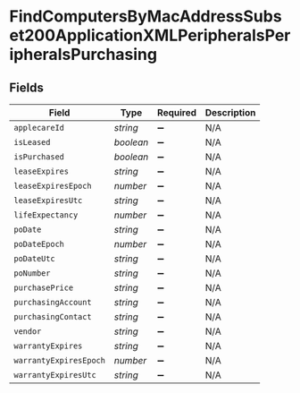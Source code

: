 # FindComputersByMacAddressSubset200ApplicationXMLPeripheralsPeripheralsPurchasing


## Fields

| Field                  | Type                   | Required               | Description            |
| ---------------------- | ---------------------- | ---------------------- | ---------------------- |
| `applecareId`          | *string*               | :heavy_minus_sign:     | N/A                    |
| `isLeased`             | *boolean*              | :heavy_minus_sign:     | N/A                    |
| `isPurchased`          | *boolean*              | :heavy_minus_sign:     | N/A                    |
| `leaseExpires`         | *string*               | :heavy_minus_sign:     | N/A                    |
| `leaseExpiresEpoch`    | *number*               | :heavy_minus_sign:     | N/A                    |
| `leaseExpiresUtc`      | *string*               | :heavy_minus_sign:     | N/A                    |
| `lifeExpectancy`       | *number*               | :heavy_minus_sign:     | N/A                    |
| `poDate`               | *string*               | :heavy_minus_sign:     | N/A                    |
| `poDateEpoch`          | *number*               | :heavy_minus_sign:     | N/A                    |
| `poDateUtc`            | *string*               | :heavy_minus_sign:     | N/A                    |
| `poNumber`             | *string*               | :heavy_minus_sign:     | N/A                    |
| `purchasePrice`        | *string*               | :heavy_minus_sign:     | N/A                    |
| `purchasingAccount`    | *string*               | :heavy_minus_sign:     | N/A                    |
| `purchasingContact`    | *string*               | :heavy_minus_sign:     | N/A                    |
| `vendor`               | *string*               | :heavy_minus_sign:     | N/A                    |
| `warrantyExpires`      | *string*               | :heavy_minus_sign:     | N/A                    |
| `warrantyExpiresEpoch` | *number*               | :heavy_minus_sign:     | N/A                    |
| `warrantyExpiresUtc`   | *string*               | :heavy_minus_sign:     | N/A                    |